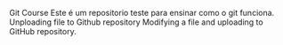 Git Course
Este é um repositorio teste para ensinar como o git funciona.
Unploading file to Github repository
Modifying a file and uploading to GitHub repository.


